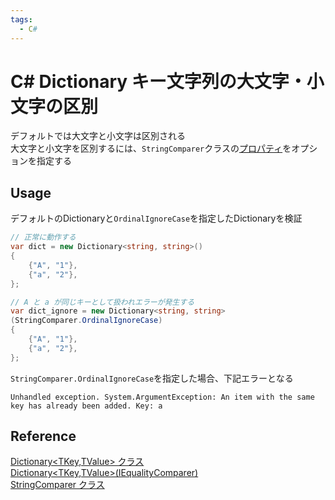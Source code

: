 ```yaml
---
tags:
  - C#
---
```


# C# Dictionary キー文字列の大文字・小文字の区別

デフォルトでは大文字と小文字は区別される<br>
大文字と小文字を区別するには、`StringComparer`クラスの[プロパティ](https://learn.microsoft.com/ja-jp/dotnet/api/system.stringcomparer?view=net-7.0#properties)をオプションを指定する

## Usage
デフォルトのDictionaryと`OrdinalIgnoreCase`を指定したDictionaryを検証
```C#
// 正常に動作する
var dict = new Dictionary<string, string>()
{
    {"A", "1"},
    {"a", "2"},
};

// A と a が同じキーとして扱われエラーが発生する
var dict_ignore = new Dictionary<string, string>
(StringComparer.OrdinalIgnoreCase)
{
    {"A", "1"},
    {"a", "2"},
};
```
`StringComparer.OrdinalIgnoreCase`を指定した場合、下記エラーとなる

```
Unhandled exception. System.ArgumentException: An item with the same key has already been added. Key: a
```

## Reference
[Dictionary<TKey,TValue> クラス](https://learn.microsoft.com/ja-jp/dotnet/api/system.collections.generic.dictionary-2?view=net-6.0)<br>
[Dictionary<TKey,TValue>(IEqualityComparer<TKey>)](https://learn.microsoft.com/ja-jp/dotnet/api/system.collections.generic.dictionary-2.-ctor?view=net-6.0#system-collections-generic-dictionary-2-ctor(system-collections-generic-iequalitycomparer((-0))))<br>
[StringComparer クラス](https://learn.microsoft.com/ja-jp/dotnet/api/system.stringcomparer?view=net-6.0)<br>
